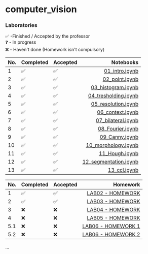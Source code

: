 # computer_vision

### Laboratories

✅ -Finished / Accepted by the professor <br>
❓ - In progress <br>
❌ - Haven't done (Homework isn't compulsory) <br>

| No. | Completed | Accepted |                                                                                Notebooks |
|-----|-----------|----------|-----------------------------------------------------------------------------------------:|
| 1   | ✅         |    ✅       | [01_intro.ipynb](https://github.com/YgLK/computer_vision/blob/main/lab01/01_intro.ipynb) |
| 2   | ✅         |    ✅       | [02_point.ipynb](https://github.com/YgLK/computer_vision/blob/main/lab02/02_point.ipynb) |
| 3   | ✅         |    ✅       | [03_histogram.ipynb](https://github.com/YgLK/computer_vision/blob/main/lab03/03_histogram.ipynb) |
| 4   | ✅          |   ✅       | [04_tresholding.ipynb](https://github.com/YgLK/computer_vision/blob/main/lab04/04_thresholding.ipynb) |
| 5   |  ✅         |  ✅         | [05_resolution.ipynb](https://github.com/YgLK/computer_vision/blob/main/lab05/05_resolution.ipynb) |
| 6   |  ✅         |  ✅         | [06_context.ipynb](https://github.com/YgLK/computer_vision/blob/main/lab06/06_context.ipynb) |
| 7   |  ✅         |  ✅         | [07_bilateral.ipynb](https://github.com/YgLK/computer_vision/blob/main/lab07/07_bilateral.ipynb) |
| 8   |  ✅        |  ✅         | [08_Fourier.ipynb](https://github.com/YgLK/computer_vision/blob/main/lab08/08_Fourier.ipynb) |
| 9   |   ✅        |   ✅        | [09_Canny.ipynb](https://github.com/YgLK/computer_vision/blob/main/lab09/09_Canny.ipynb) |
| 10   |   ✅       |   ✅        | [10_morphology.ipynb](https://github.com/YgLK/computer_vision/blob/main/lab10/10_morphology.ipynb) |
| 11   |   ✅       |   ✅        | [11_Hough.ipynb](https://github.com/YgLK/computer_vision/blob/main/lab11/Hough.ipynb) |
| 12   |   ✅       |   ✅        | [12_segmentation.ipynb](https://github.com/YgLK/computer_vision/blob/main/lab12/12_segmentation.ipynb) |
| 13   |   ✅       |   ✅        | [13_ccl.ipynb](https://github.com/YgLK/computer_vision/blob/main/lab13/13_ccl.ipynb) |


| No. |  Completed   |  Accepted   |                                                                                               Homework |
|-----|-----|-----|-------------------------------------------------------------------------------------------------------:|
| 1   | ✅  |  ✅   | [LAB02 - HOMEWORK](https://github.com/YgLK/computer_vision/blob/main/lab02/homework/02_point_HW.ipynb) |
| 2   | ✅  | ✅    | [LAB03 - HOMEWORK](https://github.com/YgLK/computer_vision/blob/main/lab03/homework/03_histogram_hw.ipynb) |
| 3   | ❌  |  ❌   | [LAB04 - HOMEWORK](https://github.com/YgLK/computer_vision/blob/main/lab04/homework/04_tresholding_hw.ipynb) |
| 4   | ❌  |  ❌   | [LAB05 - HOMEWORK](https://github.com/YgLK/computer_vision/blob/main/lab05/homework/05_resolution_hw.ipynb) |
| 5.1   |❌  |  ❌   | [LAB06 - HOMEWORK 1](https://github.com/YgLK/computer_vision/blob/main/lab06/homework/06_context_hw1.ipynb) |
| 5.2   | ❌  | ❌  | [LAB06 - HOMEWORK 2](https://github.com/YgLK/computer_vision/blob/main/lab06/homework/06_context_hw2.ipynb) |
...